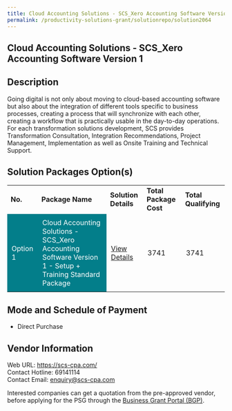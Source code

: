 ```yaml
---
title: Cloud Accounting Solutions - SCS_Xero Accounting Software Version 1
permalink: /productivity-solutions-grant/solutionrepo/solution2064
---
```


## Cloud Accounting Solutions - SCS_Xero Accounting Software Version 1

## Description

Going digital is not only about moving to cloud-based accounting software but also about the integration of different tools specific to business processes, creating a process that will synchronize with each other, creating a workflow that is practically usable in the day-to-day operations. For each transformation solutions development,  SCS provides Transformation Consultation, Integration Recommendations, Project Management, Implementation as well as Onsite Training and Technical Support.

## Solution Packages Option(s)

<table>
<tr>
<td><b>No.</b></td>
<td><b>Package Name</b></td>
<td><b>Solution Details</b></td>
<td><b>Total Package Cost</b></td>
<td><b>Total Qualifying</b></td>
</tr>
<tr>
<td style='padding: 10px; background-color: #037E8A; color: #FFFFFF;'>Option 1</td>
<td style='padding: 10px; background-color: #037E8A; color: #FFFFFF;'>Cloud Accounting Solutions - SCS_Xero Accounting Software Version 1 - Setup + Training Standard Package</td>
<td style='padding: 10px;'><a href='https://www.gobusiness.gov.sg/images/psg/SingaporeCorporateServices20200884_Desensitised_Annex_3(002)_Part_2.pdf' target='_blank'>View Details</a></td>
<td style='padding: 10px;'>3741</td>
<td style='padding: 10px;'>3741</td>
</tr>
</table>

## Mode and Schedule of Payment

 - Direct Purchase

## Vendor Information

 Web URL: https://scs-cpa.com/ <br>Contact Hotline: 69141114 <br>Contact Email: enquiry@scs-cpa.com <br>

Interested companies can get a quotation from the pre-approved vendor, before applying for the PSG through the <a href='https://www.businessgrants.gov.sg/' target='_blank' rel='noopener'>Business Grant Portal (BGP)</a>.

<script src="/jquery/resize-tables.js"></script>

